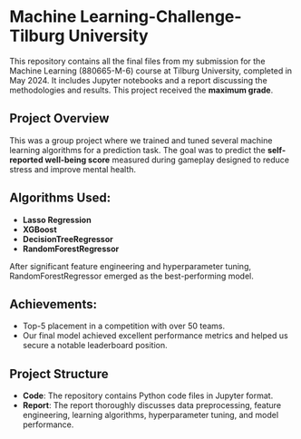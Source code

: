 # Machine Learning-Challenge-Tilburg University

This repository contains all the final files from my submission for the Machine Learning (880665-M-6) course at Tilburg University, completed in May 2024. It includes Jupyter notebooks and a report discussing the methodologies and results. This project received the **maximum grade**.

## Project Overview

This was a group project where we trained and tuned several machine learning algorithms for a prediction task. The goal was to predict the **self-reported well-being score** measured during gameplay designed to reduce stress and improve mental health.

## Algorithms Used:
- **Lasso Regression**
- **XGBoost**
- **DecisionTreeRegressor**
- **RandomForestRegressor**

After significant feature engineering and hyperparameter tuning, RandomForestRegressor emerged as the best-performing model.

## Achievements:
- Top-5 placement in a competition with over 50 teams.
- Our final model achieved excellent performance metrics and helped us secure a notable leaderboard position.

## Project Structure
- **Code**: The repository contains Python code files in Jupyter format.
- **Report**: The report thoroughly discusses data preprocessing, feature engineering, learning algorithms, hyperparameter tuning, and model performance.
